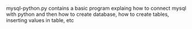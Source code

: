 mysql-python.py contains a basic program explaing how to connect mysql with python and then how to create database, how to create tables, inserting values in table, etc